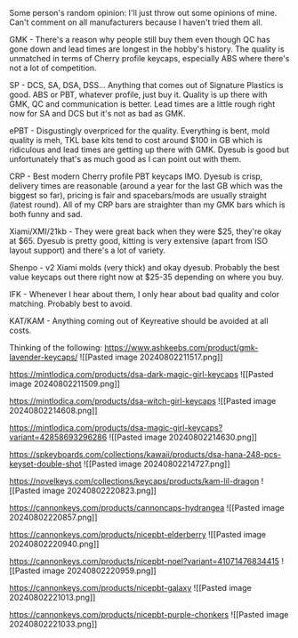 

Some person's random opinion:
I'll just throw out some opinions of mine. Can't comment on all manufacturers because I haven't tried them all.

GMK - There's a reason why people still buy them even though QC has gone down and lead times are longest in the hobby's history. The quality is unmatched in terms of Cherry profile keycaps, especially ABS where there's not a lot of competition.

SP - DCS, SA, DSA, DSS... Anything that comes out of Signature Plastics is good. ABS or PBT, whatever profile, just buy it. Quality is up there with GMK, QC and communication is better. Lead times are a little rough right now for SA and DCS but it's not as bad as GMK.

ePBT - Disgustingly overpriced for the quality. Everything is bent, mold quality is meh, TKL base kits tend to cost around $100 in GB which is ridiculous and lead times are getting up there with GMK. Dyesub is good but unfortunately that's as much good as I can point out with them.

CRP - Best modern Cherry profile PBT keycaps IMO. Dyesub is crisp, delivery times are reasonable (around a year for the last GB which was the biggest so far), pricing is fair and spacebars/mods are usually straight (latest round). All of my CRP bars are straighter than my GMK bars which is both funny and sad.

Xiami/XMI/21kb - They were great back when they were $25, they're okay at $65. Dyesub is pretty good, kitting is very extensive (apart from ISO layout support) and there's a lot of variety.

Shenpo - v2 Xiami molds (very thick) and okay dyesub. Probably the best value keycaps out there right now at $25-35 depending on where you buy.

IFK - Whenever I hear about them, I only hear about bad quality and color matching. Probably best to avoid.

KAT/KAM - Anything coming out of Keyreative should be avoided at all costs.

Thinking of the following:
https://www.ashkeebs.com/product/gmk-lavender-keycaps/
![[Pasted image 20240802211517.png]]

https://mintlodica.com/products/dsa-dark-magic-girl-keycaps
![[Pasted image 20240802211509.png]]

https://mintlodica.com/products/dsa-witch-girl-keycaps
![[Pasted image 20240802214608.png]]

https://mintlodica.com/products/dsa-magic-girl-keycaps?variant=42858693296286
![[Pasted image 20240802214630.png]]

https://spkeyboards.com/collections/kawaii/products/dsa-hana-248-pcs-keyset-double-shot
![[Pasted image 20240802214727.png]]

https://novelkeys.com/collections/keycaps/products/kam-lil-dragon
![[Pasted image 20240802220823.png]]

https://cannonkeys.com/products/cannoncaps-hydrangea
![[Pasted image 20240802220857.png]]

https://cannonkeys.com/products/nicepbt-elderberry
![[Pasted image 20240802220940.png]]

https://cannonkeys.com/products/nicepbt-noel?variant=41071476834415
![[Pasted image 20240802220959.png]]

https://cannonkeys.com/products/nicepbt-galaxy
![[Pasted image 20240802221013.png]]

https://cannonkeys.com/products/nicepbt-purple-chonkers
![[Pasted image 20240802221033.png]]
